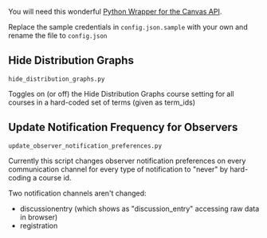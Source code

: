 You will need this wonderful [Python Wrapper for the Canvas API](https://github.com/ucfopen/canvasapi).

Replace the sample credentials in `config.json.sample` with your own and rename the file to `config.json`

## Hide Distribution Graphs
`hide_distribution_graphs.py`

Toggles on (or off) the Hide Distribution Graphs course setting for all courses in a hard-coded set of terms (given as term_ids)

## Update Notification Frequency for Observers
`update_observer_notification_preferences.py`

Currently this script changes observer notification preferences on every communication channel for every type of notification to "never" by hard-coding a course id.

Two notification channels aren't changed:

* discussionentry (which shows as "discussion_entry" accessing raw data in browser)
* registration

